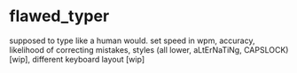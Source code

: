 # flawed_typer
supposed to type like a human would.
set speed in wpm,
accuracy,
likelihood of correcting mistakes,
styles (all lower, aLtErNaTiNg, CAPSLOCK) [wip],
different keyboard layout [wip]
